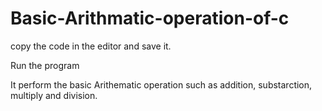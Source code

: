 # Basic-Arithmatic-operation-of-c

copy the code in the editor and save it.

Run the program

It perform the basic Arithematic operation such as addition, substarction, multiply and division.
